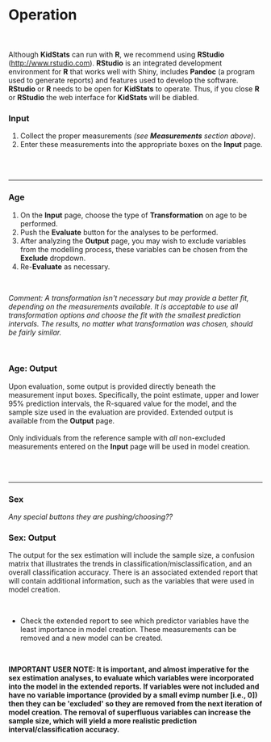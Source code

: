 # Operation
<br><br>
Although __KidStats__ can run with __R__, we recommend using __RStudio__ (http://www.rstudio.com). __RStudio__ is an integrated development environment for __R__ that works well with Shiny, includes __Pandoc__ (a program used to generate reports) and features used to develop the software. __RStudio__ or __R__ needs to be open for __KidStats__ to operate. Thus, if you close __R__ or __RStudio__ the web interface for __KidStats__ will be diabled. 

### Input
1. Collect the proper measurements *(see __Measurements__ section above)*. 
2. Enter these measurements into the appropriate boxes on the __Input__ page.

<br><br>

----

### Age
1. On the __Input__ page, choose the type of __Transformation__ on age to be performed.  
2. Push the __Evaluate__ button for the analyses to be performed.
3. After analyzing the __Output__ page, you may wish to exclude variables from the modelling process, these variables can be chosen from the __Exclude__ dropdown.
4. Re-__Evaluate__ as necessary.

<br>

*Comment: A transformation isn't necessary but may provide a better fit, depending on the measurements available. It is acceptable to use all transformation options and choose the fit with the smallest prediction intervals. The results, no matter what transformation was chosen, should be fairly similar.*

<br>

###  Age: Output
Upon evaluation, some output is provided directly beneath the measurement input boxes. Specifically, the point estimate, upper and lower 95% prediction intervals, the R-squared value for the model, and the sample size used in the evaluation are provided. Extended output is available from the __Output__ page.
<br><br>
Only individuals from the reference sample with *all* non-excluded measurements entered on the __Input__ page will be used in model creation. 

<br><br>

----

### Sex
*Any special buttons they are pushing/choosing??*

### Sex: Output
The output for the sex estimation will include the sample size, a confusion matrix that illustrates the trends in classification/misclassification, and an overall classification accuracy. There is an associated extended report that will contain additional information, such as the variables that were used in model creation.

<br>

- Check the extended report to see which predictor variables have the least importance in model creation. These measurements can be removed and a new model can be created. 

<br>

**IMPORTANT USER NOTE: It is important, and almost imperative for the sex estimation analyses, to evaluate which variables were incorporated into the model in the extended reports. If variables were not included and have no variable importance (provided by a small evimp number [i.e., 0]) then they can be 'excluded' so they are removed from the next iteration of model creation. The removal of superfluous variables can increase the sample size, which will yield a more realistic prediction interval/classification accuracy.** 
